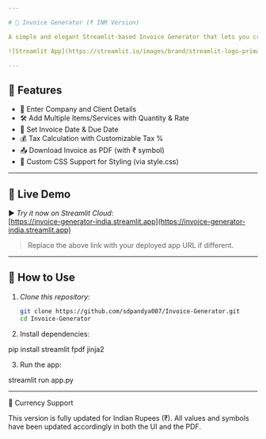 ```yaml
---

# 🧾 Invoice Generator (₹ INR Version)

A simple and elegant Streamlit-based Invoice Generator that lets you create, preview, and download professional invoices in PDF format with Indian currency (₹). No design tools or complex software needed—just fill out your company and client details, add your services, and download the PDF invoice instantly!

![Streamlit App](https://streamlit.io/images/brand/streamlit-logo-primary-colormark-darktext.png)

---
```


## 🔧 Features

- 💼 Enter Company and Client Details  
- 🛠 Add Multiple Items/Services with Quantity & Rate  
- 📅 Set Invoice Date & Due Date  
- 💰 Tax Calculation with Customizable Tax %  
- 📤 Download Invoice as PDF (with ₹ symbol)  
- 🎨 Custom CSS Support for Styling (via style.css)  

---

## 📸 Live Demo

▶ *Try it now on Streamlit Cloud*:  
[https://invoice-generator-india.streamlit.app](https://invoice-generator-india.streamlit.app)

> Replace the above link with your deployed app URL if different.

---

## 📝 How to Use

1. *Clone this repository*:

   ```bash
   git clone https://github.com/sdpandya007/Invoice-Generator.git
   cd Invoice-Generator

2. Install dependencies:

pip install streamlit fpdf jinja2


3. Run the app:

streamlit run app.py

---
💸 Currency Support

This version is fully updated for Indian Rupees (₹). All values and symbols have been updated accordingly in both the UI and the PDF.

